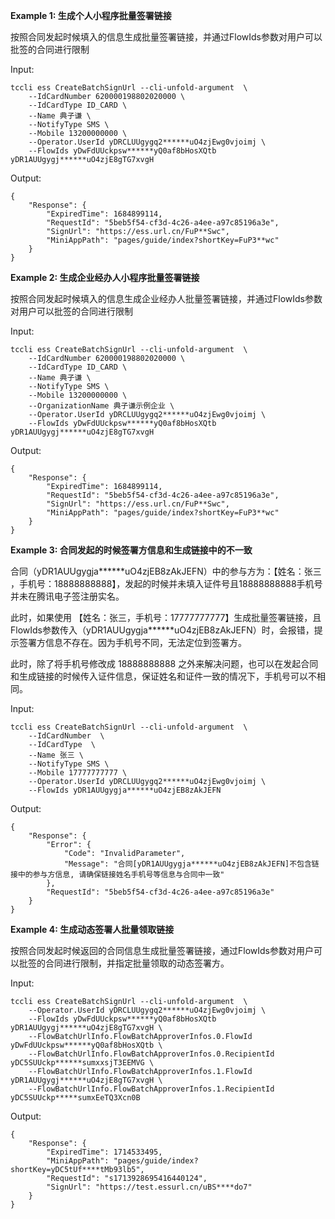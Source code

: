 **Example 1: 生成个人小程序批量签署链接**

按照合同发起时候填入的信息生成批量签署链接，并通过FlowIds参数对用户可以批签的合同进行限制

Input: 

```
tccli ess CreateBatchSignUrl --cli-unfold-argument  \
    --IdCardNumber 620000198802020000 \
    --IdCardType ID_CARD \
    --Name 典子谦 \
    --NotifyType SMS \
    --Mobile 13200000000 \
    --Operator.UserId yDRCLUUgygq2******uO4zjEwg0vjoimj \
    --FlowIds yDwFdUUckpsw******yQ0af8bHosXQtb yDR1AUUgygj******uO4zjE8gTG7xvgH
```

Output: 
```
{
    "Response": {
        "ExpiredTime": 1684899114,
        "RequestId": "5beb5f54-cf3d-4c26-a4ee-a97c85196a3e",
        "SignUrl": "https://ess.url.cn/FuP**Swc",
        "MiniAppPath": "pages/guide/index?shortKey=FuP3**wc"
    }
}
```

**Example 2: 生成企业经办人小程序批量签署链接**

按照合同发起时候填入的信息生成企业经办人批量签署链接，并通过FlowIds参数对用户可以批签的合同进行限制

Input: 

```
tccli ess CreateBatchSignUrl --cli-unfold-argument  \
    --IdCardNumber 620000198802020000 \
    --IdCardType ID_CARD \
    --Name 典子谦 \
    --NotifyType SMS \
    --Mobile 13200000000 \
    --OrganizationName 典子谦示例企业 \
    --Operator.UserId yDRCLUUgygq2******uO4zjEwg0vjoimj \
    --FlowIds yDwFdUUckpsw******yQ0af8bHosXQtb yDR1AUUgygj******uO4zjE8gTG7xvgH
```

Output: 
```
{
    "Response": {
        "ExpiredTime": 1684899114,
        "RequestId": "5beb5f54-cf3d-4c26-a4ee-a97c85196a3e",
        "SignUrl": "https://ess.url.cn/FuP**Swc",
        "MiniAppPath": "pages/guide/index?shortKey=FuP3**wc"
    }
}
```

**Example 3: 合同发起的时候签署方信息和生成链接中的不一致**

合同（yDR1AUUgygja******uO4zjEB8zAkJEFN）中的参与方为：【姓名：张三 ，手机号：18888888888】，发起的时候并未填入证件号且18888888888手机号并未在腾讯电子签注册实名。

此时，如果使用 【姓名：张三，手机号：17777777777】生成批量签署链接，且FlowIds参数传入（yDR1AUUgygja******uO4zjEB8zAkJEFN）时，会报错，提示签署方信息不存在。因为手机号不同，无法定位到签署方。

此时，除了将手机号修改成 18888888888 之外来解决问题，也可以在发起合同和生成链接的时候传入证件信息，保证姓名和证件一致的情况下，手机号可以不相同。


Input: 

```
tccli ess CreateBatchSignUrl --cli-unfold-argument  \
    --IdCardNumber  \
    --IdCardType  \
    --Name 张三 \
    --NotifyType SMS \
    --Mobile 17777777777 \
    --Operator.UserId yDRCLUUgygq2******uO4zjEwg0vjoimj \
    --FlowIds yDR1AUUgygja******uO4zjEB8zAkJEFN
```

Output: 
```
{
    "Response": {
        "Error": {
            "Code": "InvalidParameter",
            "Message": "合同[yDR1AUUgygja******uO4zjEB8zAkJEFN]不包含链接中的参与方信息, 请确保链接姓名手机号等信息与合同中一致"
        },
        "RequestId": "5beb5f54-cf3d-4c26-a4ee-a97c85196a3e"
    }
}
```

**Example 4: 生成动态签署人批量领取链接**

按照合同发起时候返回的合同信息生成批量签署链接，通过FlowIds参数对用户可以批签的合同进行限制，并指定批量领取的动态签署方。

Input: 

```
tccli ess CreateBatchSignUrl --cli-unfold-argument  \
    --Operator.UserId yDRCLUUgygq2******uO4zjEwg0vjoimj \
    --FlowIds yDwFdUUckpsw******yQ0af8bHosXQtb yDR1AUUgygj******uO4zjE8gTG7xvgH \
    --FlowBatchUrlInfo.FlowBatchApproverInfos.0.FlowId yDwFdUUckpsw******yQ0af8bHosXQtb \
    --FlowBatchUrlInfo.FlowBatchApproverInfos.0.RecipientId yDC5SUUckp******sumxxsjT3EEMVG \
    --FlowBatchUrlInfo.FlowBatchApproverInfos.1.FlowId yDR1AUUgygj******uO4zjE8gTG7xvgH \
    --FlowBatchUrlInfo.FlowBatchApproverInfos.1.RecipientId yDC5SUUckp*****sumxEeTQ3Xcn0B
```

Output: 
```
{
    "Response": {
        "ExpiredTime": 1714533495,
        "MiniAppPath": "pages/guide/index?shortKey=yDC5tUf****tMb93lb5",
        "RequestId": "s1713928695416440124",
        "SignUrl": "https://test.essurl.cn/uBS****do7"
    }
}
```

